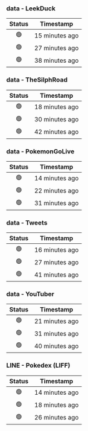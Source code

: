 ### data - LeekDuck
| Status | Timestamp |
|:------:|:---------:|
| 🟢 | 15 minutes ago |
| 🟢 | 27 minutes ago |
| 🟢 | 38 minutes ago |

### data - TheSilphRoad
| Status | Timestamp |
|:------:|:---------:|
| 🟢 | 18 minutes ago |
| 🟢 | 30 minutes ago |
| 🟢 | 42 minutes ago |

### data - PokemonGoLive
| Status | Timestamp |
|:------:|:---------:|
| 🟢 | 14 minutes ago |
| 🟢 | 22 minutes ago |
| 🟢 | 31 minutes ago |

### data - Tweets
| Status | Timestamp |
|:------:|:---------:|
| 🟢 | 16 minutes ago |
| 🟢 | 27 minutes ago |
| 🟢 | 41 minutes ago |

### data - YouTuber
| Status | Timestamp |
|:------:|:---------:|
| 🟢 | 21 minutes ago |
| 🟢 | 31 minutes ago |
| 🟢 | 40 minutes ago |

### LINE - Pokedex (LIFF)
| Status | Timestamp |
|:------:|:---------:|
| 🟢 | 14 minutes ago |
| 🟢 | 18 minutes ago |
| 🟢 | 26 minutes ago |

